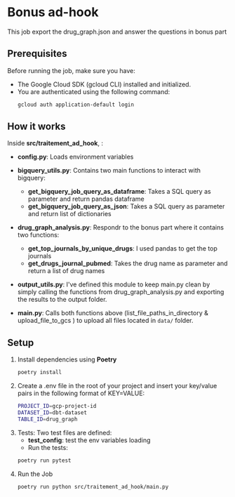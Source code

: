 # Bonus ad-hook

This job export the drug_graph.json and answer the questions in bonus part   

## Prerequisites

Before running the job, make sure you have:
- The Google Cloud SDK (gcloud CLI) installed and initialized.
- You are authenticated using the following command:
   ```bash
   gcloud auth application-default login

## How it works
Inside **src/traitement_ad_hook**, :
- **config.py**: Loads environment variables
- **bigquery_utils.py**: Contains two main functions to interact with bigquery:
  - **get_bigquery_job_query_as_dataframe**: Takes a SQL query as parameter and return pandas dataframe  
  - **get_bigquery_job_query_as_json**: Takes a SQL query as parameter and return list of dictionaries   
- **drug_graph_analysis.py**: Respondr to the bonus part where it contains two functions:
  - **get_top_journals_by_unique_drugs**: I used pandas to get the top journals 
  - **get_drugs_journal_pubmed**: Takes the drug name as parameter and return a list of drug names 
- **output_utils.py**: I've defined this module to keep main.py clean by simply calling the functions from drug_graph_analysis.py and exporting the results to the output folder.

- **main.py**: Calls both functions above (list_file_paths_in_directory & upload_file_to_gcs ) to upload all files located in `data/` folder.

## Setup

1. Install dependencies using **Poetry**
   ```bash
   poetry install

2. Create a .env file in the root of your project and insert your key/value pairs in the following format of KEY=VALUE:
    ```.bash
   PROJECT_ID=gcp-project-id
   DATASET_ID=dbt-dataset
   TABLE_ID=drug_graph

3. Tests: Two test files are defined:
   - **test_config**: test the env variables loading
   - Run the tests:
   ```bash
   poetry run pytest

4. Run the Job
   ```bash
   poetry run python src/traitement_ad_hook/main.py